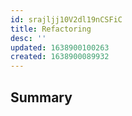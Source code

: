 ```yaml
---
id: srajljj10V2dl19nCSFiC
title: Refactoring
desc: ''
updated: 1638900100263
created: 1638900089932
---
```


## Summary

